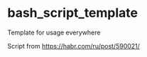 # bash_script_template
Template for usage everywhere


Script from https://habr.com/ru/post/590021/
